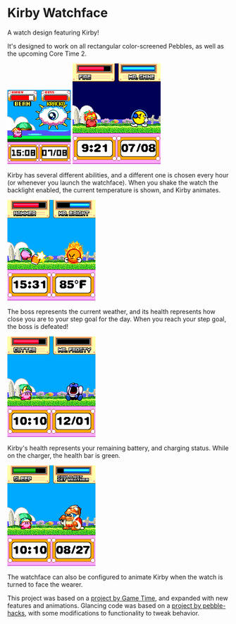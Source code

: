# Kirby Watchface

A watch design featuring Kirby!

It's designed to work on all rectangular color-screened Pebbles, as well as the upcoming Core Time 2.

![Screenshot of watchface as displayed on Pebble Time](img/example_basalt.png) ![Screenshot of watchface as displayed on Core Time 2. Notably higher resolution than Pebble Time's version.](img/example_emery.png)

Kirby has several different abilities, and a different one is chosen every hour (or whenever you launch the watchface). When you shake the watch the backlight enabled, the current temperature is shown, and Kirby animates.

![Kirby is swinging his hammer. The temperature is 85°F.](img/example_tap.png)


The boss represents the current weather, and its health represents how close you are to your step goal for the day. When you reach your step goal, the boss is defeated!

![Mr. Frosty is in his defeated pose, and his health bar is empty.](img/example_steps.png)

Kirby's health represents your remaining battery, and charging status. While on the charger, the health bar is green.

![Kirby's health bar is green, indicating that the watch is charging.](img/example_charging.png)

The watchface can also be configured to animate Kirby when the watch is turned to face the wearer.

This project was based on a [project by Game Time](https://github.com/WinterWinter/KirbyGT/), and expanded with new features and animations. Glancing code was based on a [project by pebble-hacks](https://github.com/pebble-hacks/pebble_glancing_demo), with some modifications to functionality to tweak behavior.
